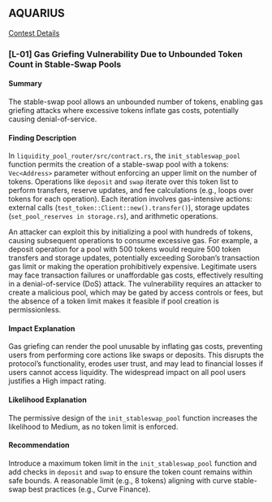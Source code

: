 ## AQUARIUS
[Contest Details](https://cantina.xyz/competitions/990ce947-05da-443e-b397-be38a65f0bff)

### [L-01] Gas Griefing Vulnerability Due to Unbounded Token Count in Stable-Swap Pools

#### Summary
The stable-swap pool allows an unbounded number of tokens, enabling gas griefing attacks where excessive tokens inflate gas costs, potentially causing denial-of-service.

#### Finding Description
In `liquidity_pool_router/src/contract.rs`, the `init_stableswap_pool` function permits the creation of a stable-swap pool with a tokens: `Vec<Address>` parameter without enforcing an upper limit on the number of tokens. Operations like `deposit` and `swap` iterate over this token list to perform transfers, reserve updates, and fee calculations (e.g., loops over tokens for each operation). Each iteration involves gas-intensive actions: external calls (`test_token::Client::new().transfer()`), storage updates (`set_pool_reserves in storage.rs`), and arithmetic operations.

An attacker can exploit this by initializing a pool with hundreds of tokens, causing subsequent operations to consume excessive gas. For example, a deposit operation for a pool with 500 tokens would require 500 token transfers and storage updates, potentially exceeding Soroban’s transaction gas limit or making the operation prohibitively expensive. Legitimate users may face transaction failures or unaffordable gas costs, effectively resulting in a denial-of-service (DoS) attack. The vulnerability requires an attacker to create a malicious pool, which may be gated by access controls or fees, but the absence of a token limit makes it feasible if pool creation is permissionless.

#### Impact Explanation
Gas griefing can render the pool unusable by inflating gas costs, preventing users from performing core actions like swaps or deposits. This disrupts the protocol’s functionality, erodes user trust, and may lead to financial losses if users cannot access liquidity. The widespread impact on all pool users justifies a High impact rating.

#### Likelihood Explanation
The permissive design of the `init_stableswap_pool` function increases the likelihood to Medium, as no token limit is enforced.

#### Recommendation
Introduce a maximum token limit in the `init_stableswap_pool` function and add checks in `deposit` and `swap` to ensure the token count remains within safe bounds. A reasonable limit (e.g., 8 tokens) aligning with curve stable-swap best practices (e.g., Curve Finance).